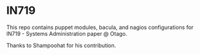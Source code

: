 IN719
=====

This repo contains puppet modules, bacula, and nagios configurations for IN719 - Systems Administration paper @ Otago.

Thanks to Shampoohat for his contribution.
